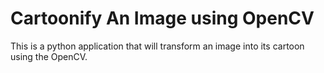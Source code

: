 # Cartoonify An Image using OpenCV

This is a python application that will transform an image into its cartoon using the OpenCV.

